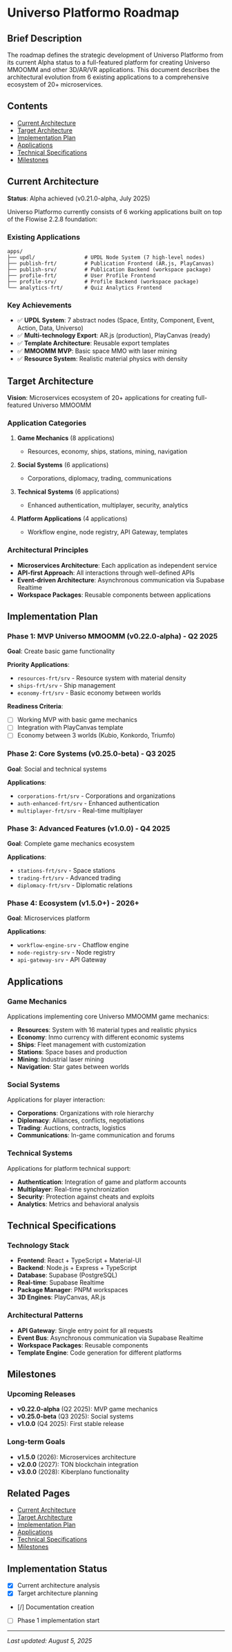 # Universo Platformo Roadmap

## Brief Description

The roadmap defines the strategic development of Universo Platformo from its current Alpha status to a full-featured platform for creating Universo MMOOMM and other 3D/AR/VR applications. This document describes the architectural evolution from 6 existing applications to a comprehensive ecosystem of 20+ microservices.

## Contents

- [Current Architecture](#current-architecture)
- [Target Architecture](#target-architecture)
- [Implementation Plan](#implementation-plan)
- [Applications](#applications)
- [Technical Specifications](#technical-specifications)
- [Milestones](#milestones)

## Current Architecture

**Status**: Alpha achieved (v0.21.0-alpha, July 2025)

Universo Platformo currently consists of 6 working applications built on top of the Flowise 2.2.8 foundation:

### Existing Applications

```
apps/
├── updl/                # UPDL Node System (7 high-level nodes)
├── publish-frt/         # Publication Frontend (AR.js, PlayCanvas)
├── publish-srv/         # Publication Backend (workspace package)
├── profile-frt/         # User Profile Frontend
├── profile-srv/         # Profile Backend (workspace package)
└── analytics-frt/       # Quiz Analytics Frontend
```

### Key Achievements

- ✅ **UPDL System**: 7 abstract nodes (Space, Entity, Component, Event, Action, Data, Universo)
- ✅ **Multi-technology Export**: AR.js (production), PlayCanvas (ready)
- ✅ **Template Architecture**: Reusable export templates
- ✅ **MMOOMM MVP**: Basic space MMO with laser mining
- ✅ **Resource System**: Realistic material physics with density

## Target Architecture

**Vision**: Microservices ecosystem of 20+ applications for creating full-featured Universo MMOOMM

### Application Categories

1. **Game Mechanics** (8 applications)
   - Resources, economy, ships, stations, mining, navigation

2. **Social Systems** (6 applications)
   - Corporations, diplomacy, trading, communications

3. **Technical Systems** (6 applications)
   - Enhanced authentication, multiplayer, security, analytics

4. **Platform Applications** (4 applications)
   - Workflow engine, node registry, API Gateway, templates

### Architectural Principles

- **Microservices Architecture**: Each application as independent service
- **API-first Approach**: All interactions through well-defined APIs
- **Event-driven Architecture**: Asynchronous communication via Supabase Realtime
- **Workspace Packages**: Reusable components between applications

## Implementation Plan

### Phase 1: MVP Universo MMOOMM (v0.22.0-alpha) - Q2 2025

**Goal**: Create basic game functionality

**Priority Applications**:
- `resources-frt/srv` - Resource system with material density
- `ships-frt/srv` - Ship management
- `economy-frt/srv` - Basic economy between worlds

**Readiness Criteria**:
- [ ] Working MVP with basic game mechanics
- [ ] Integration with PlayCanvas template
- [ ] Economy between 3 worlds (Kubio, Konkordo, Triumfo)

### Phase 2: Core Systems (v0.25.0-beta) - Q3 2025

**Goal**: Social and technical systems

**Applications**:
- `corporations-frt/srv` - Corporations and organizations
- `auth-enhanced-frt/srv` - Enhanced authentication
- `multiplayer-frt/srv` - Real-time multiplayer

### Phase 3: Advanced Features (v1.0.0) - Q4 2025

**Goal**: Complete game mechanics ecosystem

**Applications**:
- `stations-frt/srv` - Space stations
- `trading-frt/srv` - Advanced trading
- `diplomacy-frt/srv` - Diplomatic relations

### Phase 4: Ecosystem (v1.5.0+) - 2026+

**Goal**: Microservices platform

**Applications**:
- `workflow-engine-srv` - Chatflow engine
- `node-registry-srv` - Node registry
- `api-gateway-srv` - API Gateway

## Applications

### Game Mechanics

Applications implementing core Universo MMOOMM game mechanics:

- **Resources**: System with 16 material types and realistic physics
- **Economy**: Inmo currency with different economic systems
- **Ships**: Fleet management with customization
- **Stations**: Space bases and production
- **Mining**: Industrial laser mining
- **Navigation**: Star gates between worlds

### Social Systems

Applications for player interaction:

- **Corporations**: Organizations with role hierarchy
- **Diplomacy**: Alliances, conflicts, negotiations
- **Trading**: Auctions, contracts, logistics
- **Communications**: In-game communication and forums

### Technical Systems

Applications for platform technical support:

- **Authentication**: Integration of game and platform accounts
- **Multiplayer**: Real-time synchronization
- **Security**: Protection against cheats and exploits
- **Analytics**: Metrics and behavioral analysis

## Technical Specifications

### Technology Stack

- **Frontend**: React + TypeScript + Material-UI
- **Backend**: Node.js + Express + TypeScript
- **Database**: Supabase (PostgreSQL)
- **Real-time**: Supabase Realtime
- **Package Manager**: PNPM workspaces
- **3D Engines**: PlayCanvas, AR.js

### Architectural Patterns

- **API Gateway**: Single entry point for all requests
- **Event Bus**: Asynchronous communication via Supabase Realtime
- **Workspace Packages**: Reusable components
- **Template Engine**: Code generation for different platforms

## Milestones

### Upcoming Releases

- **v0.22.0-alpha** (Q2 2025): MVP game mechanics
- **v0.25.0-beta** (Q3 2025): Social systems
- **v1.0.0** (Q4 2025): First stable release

### Long-term Goals

- **v1.5.0** (2026): Microservices architecture
- **v2.0.0** (2027): TON blockchain integration
- **v3.0.0** (2028): Kiberplano functionality

## Related Pages

- [Current Architecture](current-architecture/README.md)
- [Target Architecture](target-architecture/README.md)
- [Implementation Plan](implementation-plan/README.md)
- [Applications](applications/README.md)
- [Technical Specifications](technical-specifications/README.md)
- [Milestones](milestones/README.md)

## Implementation Status

- [x] Current architecture analysis
- [x] Target architecture planning
- [/] Documentation creation
- [ ] Phase 1 implementation start

---
*Last updated: August 5, 2025*
